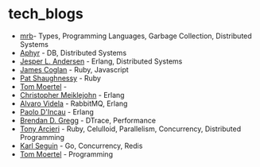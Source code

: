 tech_blogs
==========

- [mrb](http://michaelrbernste.in/)- Types, Programming Languages, Garbage Collection, Distributed Systems
- [Aphyr](http://aphyr.com/posts) - DB, Distributed Systems
- [Jesper L. Andersen](https://medium.com/@jlouis666/) - Erlang, Distributed Systems
- [James Coglan](https://blog.jcoglan.com/) - Ruby, Javascript
- [Pat Shaughnessy](http://patshaughnessy.net/) - Ruby
- [Tom Moertel](http://blog.moertel.com/archive.html) - 
- [Christopher Meiklejohn](http://christophermeiklejohn.com/) - Erlang
- [Alvaro Videla](https://videlalvaro.github.io/) - RabbitMQ, Erlang
- [Paolo D'Incau](http://pdincau.wordpress.com/) - Erlang
- [Brendan D. Gregg](http://pdincau.wordpress.com/) - DTrace, Performance
- [Tony Arcieri](http://tonyarcieri.com/) - Ruby, Celulloid, Parallelism, Concurrency, Distributed Programming
- [Karl Seguin](http://openmymind.net/) - Go, Concurrency, Redis
- [Tom Moertel](http://blog.moertel.com/archive.html) - Programming
